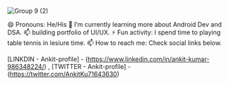 ![Group 9 (2)](https://user-images.githubusercontent.com/101561408/222528102-996a48af-57a1-4d3a-b44b-96d66076f4a2.png)



😄 Pronouns: He/His
🔭 I’m currently learning more about Android Dev and DSA.
📫 building portfolio of UI/UX.
⚡ Fun activity: I spend time to playing table tennis in lesiure time.
📫 How to reach me: Check social links below.


  [LINKDIN - Ankit-profile] - (https://www.linkedin.com/in/ankit-kumar-986348224/) ,
  [TWITTER - Ankit-profile] - (https://twitter.com/AnkitKu71643630)
